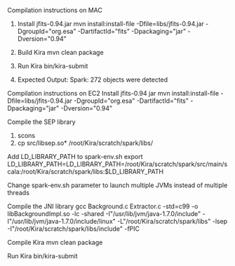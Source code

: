 Compilation instructions on MAC
1. Install jfits-0.94.jar
mvn install:install-file -Dfile=libs/jfits-0.94.jar -DgroupId="org.esa" -DartifactId="fits" -Dpackaging="jar" -Dversion="0.94"

2. Build Kira
mvn clean package

3. Run Kira
bin/kira-submit

4. Expected Output:
Spark: 272 objects were detected


Compilation instructions on EC2
Install jfits-0.94 jar
mvn install:install-file -Dfile=libs/jfits-0.94.jar -DgroupId="org.esa" -DartifactId="fits" -Dpackaging="jar" -Dversion="0.94"

Compile the SEP library
1. scons
2. cp src/libsep.so* /root/Kira/scratch/spark/libs/

Add LD_LIBRARY_PATH to spark-env.sh
export LD_LIBRARY_PATH=LD_LIBRARY_PATH=/root/Kira/scratch/spark/src/main/scala:/root/Kira/scratch/spark/libs:$LD_LIBRARY_PATH

Change spark-env.sh parameter to launch multiple JVMs instead of multiple threads

Compile the JNI library
gcc Background.c Extractor.c -std=c99 -o libBackgroundImpl.so -lc -shared -I"/usr/lib/jvm/java-1.7.0/include" -I"/usr/lib/jvm/java-1.7.0/include/linux" -L"/root/Kira/scratch/spark/libs" -lsep -I"/root/Kira/scratch/spark/libs/include" -fPIC

Compile Kira
mvn clean package

Run Kira
bin/kira-submit